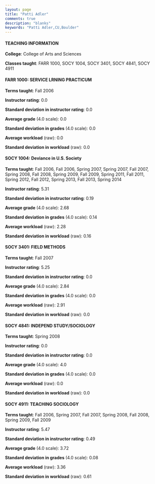 ```yaml
---
layout: page
title: "Patti Adler" 
comments: true
description: "blanks"
keywords: "Patti Adler,CU,Boulder"
---
```

<head>
<script src="https://ajax.googleapis.com/ajax/libs/jquery/2.1.3/jquery.min.js"></script>
<script src="https://dl.dropboxusercontent.com/s/pc42nxpaw1ea4o9/highcharts.js?dl=0"></script>
<!-- <script src="../assets/js/highcharts.js"></script> -->
<style type="text/css">@font-face {
	font-family: "Bebas Neue";
	src: url(https://www.filehosting.org/file/details/544349/BebasNeue Regular.otf) format("opentype");
	}
	h1.Bebas { 
		font-family: "Bebas Neue", Verdana, Tahoma;
	}
</style>
</head>
	   
#### TEACHING INFORMATION

**College**: College of Arts and Sciences

**Classes taught**: FARR 1000, SOCY 1004, SOCY 3401, SOCY 4841, SOCY 4911

#### FARR 1000: SERVICE LRNING PRACTICUM

**Terms taught**: Fall 2006

**Instructor rating**: 0.0

**Standard deviation in instructor rating**: 0.0

**Average grade** (4.0 scale): 0.0

**Standard deviation in grades** (4.0 scale): 0.0

**Average workload** (raw): 0.0

**Standard deviation in workload** (raw): 0.0

#### SOCY 1004: Deviance in U.S. Society

**Terms taught**: Fall 2006, Fall 2006, Spring 2007, Spring 2007, Fall 2007, Spring 2008, Fall 2008, Spring 2009, Fall 2009, Spring 2011, Fall 2011, Spring 2012, Fall 2012, Spring 2013, Fall 2013, Spring 2014

**Instructor rating**: 5.31

**Standard deviation in instructor rating**: 0.19

**Average grade** (4.0 scale): 2.68

**Standard deviation in grades** (4.0 scale): 0.14

**Average workload** (raw): 2.28

**Standard deviation in workload** (raw): 0.16

#### SOCY 3401: FIELD METHODS

**Terms taught**: Fall 2007

**Instructor rating**: 5.25

**Standard deviation in instructor rating**: 0.0

**Average grade** (4.0 scale): 2.84

**Standard deviation in grades** (4.0 scale): 0.0

**Average workload** (raw): 2.91

**Standard deviation in workload** (raw): 0.0

#### SOCY 4841: INDEPEND STUDY/SOCIOLOGY

**Terms taught**: Spring 2008

**Instructor rating**: 0.0

**Standard deviation in instructor rating**: 0.0

**Average grade** (4.0 scale): 4.0

**Standard deviation in grades** (4.0 scale): 0.0

**Average workload** (raw): 0.0

**Standard deviation in workload** (raw): 0.0

#### SOCY 4911: TEACHING SOCIOLOGY

**Terms taught**: Fall 2006, Spring 2007, Fall 2007, Spring 2008, Fall 2008, Spring 2009, Fall 2009

**Instructor rating**: 5.47

**Standard deviation in instructor rating**: 0.49

**Average grade** (4.0 scale): 3.72

**Standard deviation in grades** (4.0 scale): 0.08

**Average workload** (raw): 3.36

**Standard deviation in workload** (raw): 0.61

